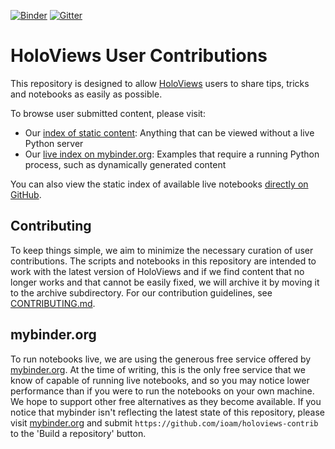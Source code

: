 [![Binder](http://mybinder.org/badge.svg)](http://mybinder.org/repo/ioam/holoviews-contrib)
[![Gitter](https://badges.gitter.im/Join%20Chat.svg)](https://gitter.im/ioam/holoviews?utm_source=badge&utm_medium=badge&utm_campaign=pr-badge&utm_content=badge)

# HoloViews User Contributions

This repository is designed to allow [HoloViews](holoviews.org) users to
share tips, tricks and notebooks as easily as possible.

To browse user submitted content, please visit:

* Our [index of static content](https://github.com/ioam/holoviews-contrib/blob/master/index.md): Anything that can be viewed without a live Python server
* Our [live index on mybinder.org](http://mybinder.org/repo/ioam/holoviews-contrib): Examples that require a running Python process, such as dynamically generated content

You can also view the static index of available live notebooks [directly on GitHub](https://github.com/ioam/holoviews-contrib/blob/master/index.ipynb).

## Contributing

To keep things simple, we aim to minimize the necessary curation of user
contributions. The scripts and notebooks in this repository are intended to work with
the latest version of HoloViews and if we find content that no longer works and that
cannot be easily fixed, we will archive it by moving it to the archive
subdirectory. For our contribution guidelines, see
[CONTRIBUTING.md](https://github.com/ioam/holoviews-contrib/blob/master/CONTRIBUTING.md).

## mybinder.org

To run notebooks live, we are using the generous free service offered by
[mybinder.org](http://mybinder.org/). At the time of writing, this is the only free
service that we know of capable of running live notebooks, and so you may notice
lower performance than if you were to run the notebooks on your own machine.
We hope to support other free alternatives as they become available. If you notice
that mybinder isn't reflecting the latest state of this repository, please visit
[mybinder.org](http://mybinder.org/) and submit
``https://github.com/ioam/holoviews-contrib`` to the 'Build a repository' button.  
